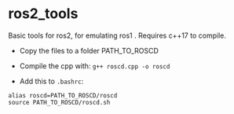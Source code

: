 # ros2_tools

Basic tools for ros2, for emulating ros1 . Requires c++17 to compile.

* Copy the files to a folder PATH_TO_ROSCD

* Compile the cpp with:
`g++ roscd.cpp -o roscd`

* Add this to `.bashrc`:

```
alias roscd=PATH_TO_ROSCD/roscd
source PATH_TO_ROSCD/roscd.sh
```

